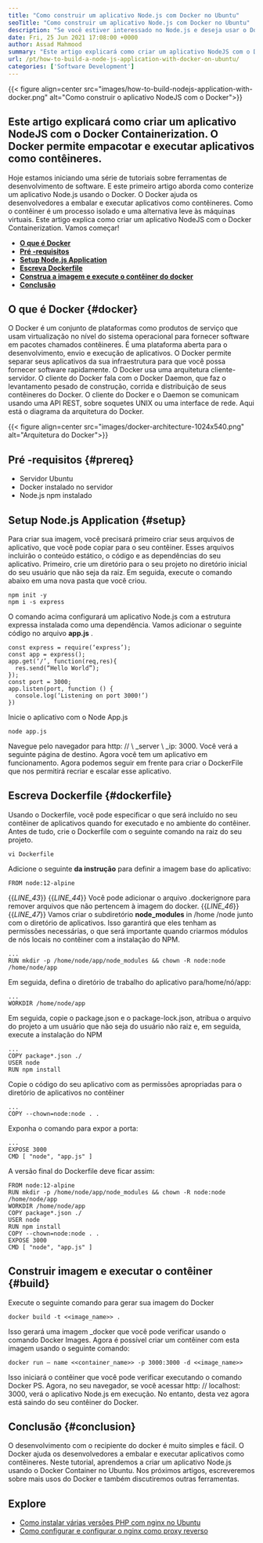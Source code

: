 ```yaml
---
title: "Como construir um aplicativo Node.js com Docker no Ubuntu" 
seoTitle: "Como construir um aplicativo Node.js com Docker no Ubuntu" 
description: "Se você estiver interessado no Node.js e deseja usar o Docker. Este tutorial irá orientá -lo, como criar um aplicativo NodeJS com o Docker." 
date: Fri, 25 Jun 2021 17:08:00 +0000
author: Assad Mahmood
summary: "Este artigo explicará como criar um aplicativo NodeJS com o Docker Containerization. O Docker permite empacotar e executar aplicativos como contêineres." 
url: /pt/how-to-build-a-node-js-application-with-docker-on-ubuntu/
categories: ['Software Development']
---
```


{{< figure align=center src="images/how-to-build-nodejs-application-with-docker.png" alt="Como construir o aplicativo NodeJS com o Docker">}}


## Este artigo explicará como criar um aplicativo NodeJS com o Docker Containerization. O Docker permite empacotar e executar aplicativos como contêineres.
Hoje estamos iniciando uma série de tutoriais sobre ferramentas de desenvolvimento de software. E este primeiro artigo aborda como conterize um aplicativo Node.js usando o Docker. O Docker ajuda os desenvolvedores a embalar e executar aplicativos como contêineres. Como o contêiner é um processo isolado e uma alternativa leve às máquinas virtuais. Este artigo explica como criar um aplicativo NodeJS com o Docker Containerization. Vamos começar!
* [ **O que é Docker** ][1]
* **[Pré -requisitos][2]** 
* [ **Setup Node.js Application** ][3]
* [ **Escreva Dockerfile** ][4]
* [ **Construa a imagem e execute o contêiner do docker** ][5]
* [ **Conclusão** ][6]

## O que é Docker {#docker}

O Docker é um conjunto de plataformas como produtos de serviço que usam virtualização no nível do sistema operacional para fornecer software em pacotes chamados contêineres. É uma plataforma aberta para o desenvolvimento, envio e execução de aplicativos. O Docker permite separar seus aplicativos da sua infraestrutura para que você possa fornecer software rapidamente.
O Docker usa uma arquitetura cliente-servidor. O cliente do Docker fala com o Docker Daemon, que faz o levantamento pesado de construção, corrida e distribuição de seus contêineres do Docker. O cliente do Docker e o Daemon se comunicam usando uma API REST, sobre soquetes UNIX ou uma interface de rede. Aqui está o diagrama da arquitetura do Docker.

{{< figure align=center src="images/docker-architecture-1024x540.png" alt="Arquitetura do Docker">}}


## Pré -requisitos {#prereq}

  * Servidor Ubuntu
  * Docker instalado no servidor
  * Node.js npm instalado

## Setup Node.js Application {#setup}

Para criar sua imagem, você precisará primeiro criar seus arquivos de aplicativo, que você pode copiar para o seu contêiner. Esses arquivos incluirão o conteúdo estático, o código e as dependências do seu aplicativo.
Primeiro, crie um diretório para o seu projeto no diretório inicial do seu usuário que não seja da raiz. Em seguida, execute o comando abaixo em uma nova pasta que você criou.
```
npm init -y
npm i -s express
```
O comando acima configurará um aplicativo Node.js com a estrutura expressa instalada como uma dependência. Vamos adicionar o seguinte código no arquivo **app.js** .
```
const express = require(‘express’);
const app = express();
app.get(‘/’, function(req,res){
  res.send(“Hello World”);
});
const port = 3000;
app.listen(port, function () {
  console.log(‘Listening on port 3000!’)
})
```
Inicie o aplicativo com o Node App.js
```
node app.js
```
Navegue pelo navegador para http: // \ _server \ _ip: 3000. Você verá a seguinte página de destino.
Agora você tem um aplicativo em funcionamento. Agora podemos seguir em frente para criar o DockerFile que nos permitirá recriar e escalar esse aplicativo.

## Escreva Dockerfile {#dockerfile}

Usando o Dockerfile, você pode especificar o que será incluído no seu contêiner de aplicativos quando for executado e no ambiente do contêiner.
Antes de tudo, crie o Dockerfile com o seguinte comando na raiz do seu projeto.
```
vi Dockerfile
```
Adicione o seguinte **da instrução** para definir a imagem base do aplicativo:
```
FROM node:12-alpine
```
{{_LINE_43_}}
{{_LINE_44_}}
    Você pode adicionar o arquivo .dockerignore para remover arquivos que não pertencem à imagem do docker.
{{_LINE_46_}}
{{_LINE_47_}}
Vamos criar o subdiretório **node_modules** in /home /node junto com o diretório de aplicativos. Isso garantirá que eles tenham as permissões necessárias, o que será importante quando criarmos módulos de nós locais no contêiner com a instalação do NPM.
```
...
RUN mkdir -p /home/node/app/node_modules && chown -R node:node /home/node/app
```
Em seguida, defina o diretório de trabalho do aplicativo para/home/nó/app:
```
...
WORKDIR /home/node/app
```
Em seguida, copie o package.json e o package-lock.json, atribua o arquivo do projeto a um usuário que não seja do usuário não raiz e, em seguida, execute a instalação do NPM
```
...
COPY package*.json ./
USER node
RUN npm install
```
Copie o código do seu aplicativo com as permissões apropriadas para o diretório de aplicativos no contêiner
```
...
COPY --chown=node:node . .
```
Exponha o comando para expor a porta:
```
...
EXPOSE 3000
CMD [ "node", "app.js" ]
```
A versão final do Dockerfile deve ficar assim:
```
FROM node:12-alpine
RUN mkdir -p /home/node/app/node_modules && chown -R node:node /home/node/app
WORKDIR /home/node/app
COPY package*.json ./
USER node
RUN npm install
COPY --chown=node:node . .
EXPOSE 3000
CMD [ "node", "app.js" ]
```

## Construir imagem e executar o contêiner {#build}

Execute o seguinte comando para gerar sua imagem do Docker
```
docker build -t <<image_name>> .
```
Isso gerará uma imagem _docker que você pode verificar usando o comando Docker Images. Agora é possível criar um contêiner com esta imagem usando o seguinte comando:
```
docker run — name <<container_name>> -p 3000:3000 -d <<image_name>>
```
Isso iniciará o contêiner que você pode verificar executando o comando Docker PS. Agora, no seu navegador, se você acessar http: // localhost: 3000, verá o aplicativo Node.js em execução. No entanto, desta vez agora está saindo do seu contêiner do Docker.

## Conclusão {#conclusion}

O desenvolvimento com o recipiente do docker é muito simples e fácil. O Docker ajuda os desenvolvedores a embalar e executar aplicativos como contêineres. Neste tutorial, aprendemos a criar um aplicativo Node.js usando o Docker Container no Ubuntu. Nos próximos artigos, escreveremos sobre mais usos do Docker e também discutiremos outras ferramentas.

## Explore
  * [Como instalar várias versões PHP com nginx no Ubuntu][7]
  * [Como configurar e configurar o nginx como proxy reverso][8]



[1]: #docker
[2]: #prereq
[3]: #setup
[4]: #dockerfile
[5]: #build
[6]: #conclusion
[7]: https://blog.containerize.com/web-server-solution-stack/how-to-install-multiple-php-versions-with-nginx-on-ubuntu/
[8]: https://blog.containerize.com/web-server-solution-stack/how-to-setup-and-configure-nginx-as-reverse-proxy/
